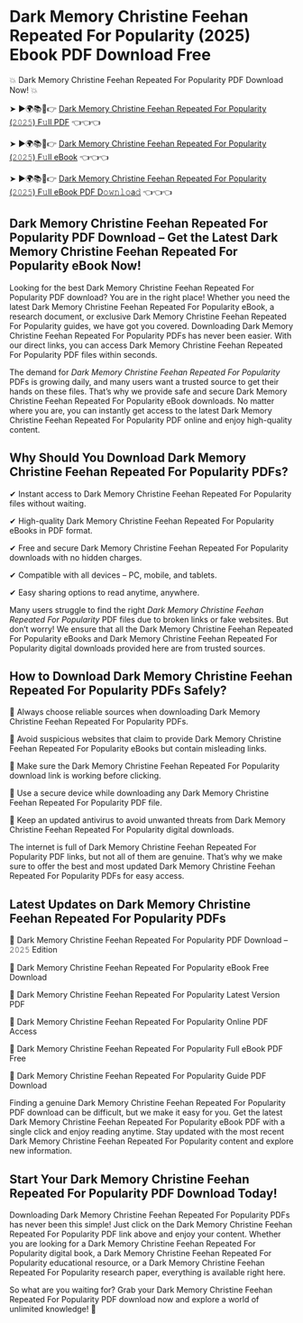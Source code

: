 # Dark Memory Christine Feehan Repeated For Popularity (2025) Ebook PDF Download Free

💥 Dark Memory Christine Feehan Repeated For Popularity PDF Download Now! 💥

➤ ►🌍📚📱👉 [Dark Memory Christine Feehan Repeated For Popularity (𝟸𝟶𝟸𝟻) F𝚞ll PDF](https://getpdf.xyz/dark-memory-christine-feehan-repeated-for-popularity) 👈👈👈


➤ ►🌍📚📱👉 [Dark Memory Christine Feehan Repeated For Popularity (𝟸𝟶𝟸𝟻) F𝚞ll eBook](https://getpdf.xyz/dark-memory-christine-feehan-repeated-for-popularity) 👈👈👈


➤ ►🌍📚📱👉 [Dark Memory Christine Feehan Repeated For Popularity (𝟸𝟶𝟸𝟻) F𝚞ll eBook PDF D𝚘𝚠𝚗𝚕𝚘a𝚍](https://getpdf.xyz/dark-memory-christine-feehan-repeated-for-popularity) 👈👈👈


## Dark Memory Christine Feehan Repeated For Popularity PDF Download – Get the Latest Dark Memory Christine Feehan Repeated For Popularity eBook Now!

Looking for the best Dark Memory Christine Feehan Repeated For Popularity PDF download? You are in the right place! Whether you need the latest Dark Memory Christine Feehan Repeated For Popularity eBook, a research document, or exclusive Dark Memory Christine Feehan Repeated For Popularity guides, we have got you covered. Downloading Dark Memory Christine Feehan Repeated For Popularity PDFs has never been easier. With our direct links, you can access Dark Memory Christine Feehan Repeated For Popularity PDF files within seconds.

The demand for *Dark Memory Christine Feehan Repeated For Popularity* PDFs is growing daily, and many users want a trusted source to get their hands on these files. That’s why we provide safe and secure Dark Memory Christine Feehan Repeated For Popularity eBook downloads. No matter where you are, you can instantly get access to the latest Dark Memory Christine Feehan Repeated For Popularity PDF online and enjoy high-quality content.

## Why Should You Download Dark Memory Christine Feehan Repeated For Popularity PDFs?

✔ Instant access to Dark Memory Christine Feehan Repeated For Popularity files without waiting.

✔ High-quality Dark Memory Christine Feehan Repeated For Popularity eBooks in PDF format.

✔ Free and secure Dark Memory Christine Feehan Repeated For Popularity downloads with no hidden charges.

✔ Compatible with all devices – PC, mobile, and tablets.

✔ Easy sharing options to read anytime, anywhere.

Many users struggle to find the right *Dark Memory Christine Feehan Repeated For Popularity* PDF files due to broken links or fake websites. But don’t worry! We ensure that all the Dark Memory Christine Feehan Repeated For Popularity eBooks and Dark Memory Christine Feehan Repeated For Popularity digital downloads provided here are from trusted sources.

## How to Download Dark Memory Christine Feehan Repeated For Popularity PDFs Safely?

📌 Always choose reliable sources when downloading Dark Memory Christine Feehan Repeated For Popularity PDFs.

📌 Avoid suspicious websites that claim to provide Dark Memory Christine Feehan Repeated For Popularity eBooks but contain misleading links.

📌 Make sure the Dark Memory Christine Feehan Repeated For Popularity download link is working before clicking.

📌 Use a secure device while downloading any Dark Memory Christine Feehan Repeated For Popularity PDF file.

📌 Keep an updated antivirus to avoid unwanted threats from Dark Memory Christine Feehan Repeated For Popularity digital downloads.

The internet is full of Dark Memory Christine Feehan Repeated For Popularity PDF links, but not all of them are genuine. That’s why we make sure to offer the best and most updated Dark Memory Christine Feehan Repeated For Popularity PDFs for easy access.

## Latest Updates on Dark Memory Christine Feehan Repeated For Popularity PDFs

🔹 Dark Memory Christine Feehan Repeated For Popularity PDF Download – 𝟸𝟶𝟸𝟻 Edition

🔹 Dark Memory Christine Feehan Repeated For Popularity eBook Free Download

🔹 Dark Memory Christine Feehan Repeated For Popularity Latest Version PDF

🔹 Dark Memory Christine Feehan Repeated For Popularity Online PDF Access

🔹 Dark Memory Christine Feehan Repeated For Popularity Full eBook PDF Free

🔹 Dark Memory Christine Feehan Repeated For Popularity Guide PDF Download

Finding a genuine Dark Memory Christine Feehan Repeated For Popularity PDF download can be difficult, but we make it easy for you. Get the latest Dark Memory Christine Feehan Repeated For Popularity eBook PDF with a single click and enjoy reading anytime. Stay updated with the most recent Dark Memory Christine Feehan Repeated For Popularity content and explore new information.

## Start Your Dark Memory Christine Feehan Repeated For Popularity PDF Download Today!

Downloading Dark Memory Christine Feehan Repeated For Popularity PDFs has never been this simple! Just click on the Dark Memory Christine Feehan Repeated For Popularity PDF link above and enjoy your content. Whether you are looking for a Dark Memory Christine Feehan Repeated For Popularity digital book, a Dark Memory Christine Feehan Repeated For Popularity educational resource, or a Dark Memory Christine Feehan Repeated For Popularity research paper, everything is available right here.

So what are you waiting for? Grab your Dark Memory Christine Feehan Repeated For Popularity PDF download now and explore a world of unlimited knowledge! 🚀
